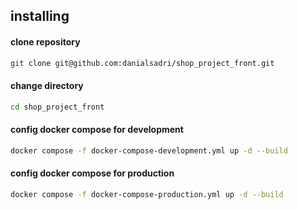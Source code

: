## installing

#### clone repository
```sh
git clone git@github.com:danialsadri/shop_project_front.git
```

#### change directory
```sh
cd shop_project_front
```

#### config docker compose for development
```sh
docker compose -f docker-compose-development.yml up -d --build
```

#### config docker compose for production 
```sh
docker compose -f docker-compose-production.yml up -d --build
```
